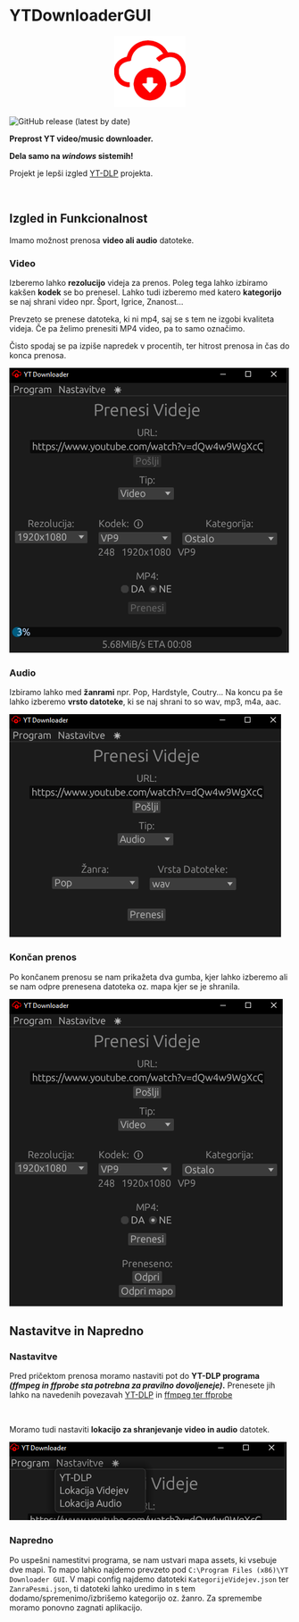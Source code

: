 # YTDownloaderGUI
<div align="center">

![ICON](assets/icon/icon-red.png)

</div>

![GitHub release (latest by date)](https://img.shields.io/github/downloads/CinoPlayz/YTDownloaderGUI/latest/total?label=PRENOS&style=for-the-badge)

**Preprost YT video/music downloader.**

**Dela samo na _windows_ sistemih!**

Projekt je lepši izgled [YT-DLP](https://github.com/yt-dlp/yt-dlp) projekta.

<br />

## Izgled in Funkcionalnost

Imamo možnost prenosa **video ali audio** datoteke. 

### Video
Izberemo lahko **rezolucijo** videja za prenos.
Poleg tega lahko izbiramo kakšen **kodek** se bo prenesel. Lahko tudi izberemo med katero **kategorijo** se naj shrani video npr. Šport, Igrice, Znanost... 

Prevzeto se prenese datoteka, ki ni mp4, saj se s tem ne izgobi kvaliteta videja. Če pa želimo prenesiti MP4 video, pa to samo označimo.

Čisto spodaj se pa izpiše napredek v procentih, ter hitrost prenosa in čas do konca prenosa.

![ICON](image/Izgled1.png)

### Audio

Izbiramo lahko med **žanrami** npr. Pop, Hardstyle, Coutry...
Na koncu pa še lahko izberemo **vrsto datoteke**, ki se naj shrani to so wav, mp3, m4a, aac. 

![ICON](image/Izgled3.png)

### Končan prenos

Po končanem prenosu se nam prikažeta dva gumba, kjer lahko izberemo ali se nam odpre prenesena datoteka oz. mapa kjer se je shranila.

![ICON](image/Izgled2.png)

## Nastavitve in Napredno

### Nastavitve
Pred pričektom prenosa moramo nastaviti pot do **YT-DLP programa _(ffmpeg in ffprobe sta potrebna za pravilno dovoljeneje)_.** Prenesete jih lahko na navedenih povezavah [YT-DLP](https://github.com/yt-dlp/yt-dlp) in [ffmpeg ter ffprobe](https://github.com/yt-dlp/FFmpeg-Builds#ffmpeg-static-auto-builds)

<br />

Moramo tudi nastaviti **lokacijo za shranjevanje video in audio** datotek.

![ICON](image/Izgled4.png)


### Napredno

Po uspešni namestitvi programa, se nam ustvari mapa assets, ki vsebuje dve mapi. To mapo lahko najdemo prevzeto pod `C:\Program Files (x86)\YT Downloader GUI`. V mapi config najdemo datoteki `KategorijeVidejev.json` ter `ZanraPesmi.json`, ti datoteki lahko uredimo in s tem dodamo/spremenimo/izbrišemo kategorijo oz. žanro. Za spremembe moramo ponovno zagnati aplikacijo.